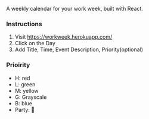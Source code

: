 A weekly calendar for your work week, built with React.

### Instructions
1. Visit https://workweek.herokuapp.com/
2. Click on the Day
3. Add Title, Time, Event Description, Priority(optional)

### Prioirity
- H: red
- L: green
- M: yellow
- G: Grayscale
- B: blue
- Party: 🎉
